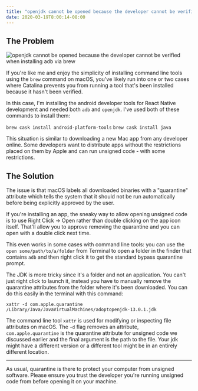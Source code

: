 ```yaml
---
title: "openjdk cannot be opened because the developer cannot be verified when installing adb via brew"
date: 2020-03-19T8:00:14-08:00
---
```


## The Problem
![openjdk cannot be opened because the developer cannot be verified when installing adb via brew](/images/openjdk-cannot-be-opened-because-the-developer-cannot-be-verified.png)

If you're like me and enjoy the simplicity of installing command line tools using the `brew` command on macOS, you've likely run into one or two cases where Catalina prevents you from running a tool that's been installed because it hasn't been verified.

In this case, I'm installing the android developer tools for React Native development and needed both `adb` and `openjdk`. I've used both of these commands to install them:

`brew cask install android-platform-tools`
`brew cask install java`

This situation is similar to downloading a new Mac app from any developer online. Some developers want to distribute apps without the restrictions placed on them by Apple and can run unsigned code - with some restrictions.

## The Solution
The issue is that macOS labels all downloaded binaries with a "quarantine" attribute which tells the system that it should not be run automatically before being explicitly approved by the user.

If you're installing an app, the sneaky way to allow opening unsigned code is to use Right Click -> Open rather than double clicking on the app icon itself. That'll allow you to approve removing the quarantine and you can open with a double click next time.

This even works in some cases with command line tools: you can use the `open some/path/to/a/folder` from Terminal to open a folder in the finder that contains `adb` and then right click it to get the standard bypass quarantine prompt.

The JDK is more tricky since it's a folder and not an application. You can't just right click to launch it, instead you have to manually remove the quarantine attributes from the folder where it's been downloaded. You can do this easily in the terminal with this command:

`xattr -d com.apple.quarantine /Library/Java/JavaVirtualMachines/adoptopenjdk-13.0.1.jdk`

The command line tool `xattr` is used for modifying or inspecting file attributes on macOS. The `-d` flag removes an attribute, `com.apple.quarantine` is the quarantine attribute for unsigned code we discussed earlier and the final argument is the path to the file. Your jdk might have a different version or a different tool might be in an entirely different location.

---

As usual, quarantine is there to protect your computer from unsigned software. Please ensure you trust the developer you're running unsigned code from before opening it on your machine.
